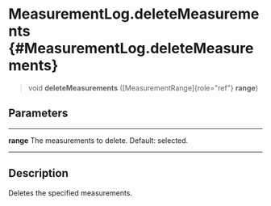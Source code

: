 MeasurementLog.deleteMeasurements {#MeasurementLog.deleteMeasurements}
=================================

> void **deleteMeasurements** ([MeasurementRange]{role="ref"} **range**)

Parameters
----------

  ----------- ------------------------------------------------
  **range**   The measurements to delete. Default: selected.
  ----------- ------------------------------------------------

Description
-----------

Deletes the specified measurements.
